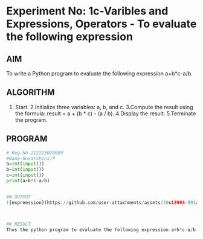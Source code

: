# Experiment No: 1c-Varibles and Expressions, Operators - To evaluate the following expression

## AIM
To write a Python program to evaluate the following expression a+b*c-a/b.

## ALGORITHM
1. Start.
2.Initialize three variables: a, b, and c.
3.Compute the result using the formula: result = a + (b * c) - (a / b).
4.Display the result.
5.Terminate the program.

## PROGRAM
```python
# Reg.No-212223020009
#Name-Govarshini.P
a=int(input())
b=int(input())
c=int(input())
print(a+b*c-a/b)


## OUTPUT
![expreession](https://github.com/user-attachments/assets/30c13993-993a-4777-bf29-821708ab479e)



## RESULT
Thus the python program to evaluate the following expression a+b*c-a/b is done successfully.
